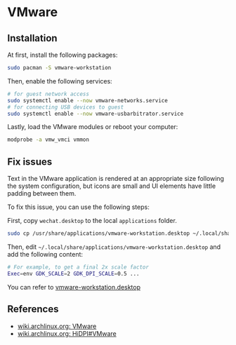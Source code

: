 # VMware

## Installation

At first, install the following packages:

```sh
sudo pacman -S vmware-workstation
```

Then, enable the following services:

```sh
# for guest network access
sudo systemctl enable --now vmware-networks.service
# for connecting USB devices to guest
sudo systemctl enable --now vmware-usbarbitrator.service
```

Lastly, load the VMware modules or reboot your computer:

```sh
modprobe -a vmw_vmci vmmon
```

## Fix issues

Text in the VMware application is rendered at an appropriate size following the system configuration, but icons are small and UI elements have little padding between them.

To fix this issue, you can use the following steps:

First, copy `wechat.desktop` to the local `applications` folder.

```sh
sudo cp /usr/share/applications/vmware-workstation.desktop ~/.local/share/applications/
```

Then, edit `~/.local/share/applications/vmware-workstation.desktop` and add the following content:

```sh
# For example, to get a final 2x scale factor
Exec=env GDK_SCALE=2 GDK_DPI_SCALE=0.5 ...
```

You can refer to [vmware-workstation.desktop](../../../home/dot_local/share/applications/vmware-workstation.desktop)

## References

- [wiki.archlinux.org: VMware](https://wiki.archlinux.org/title/VMware)
- [wiki.archlinux.org: HiDPI#VMware](https://wiki.archlinux.org/title/HiDPI#VMware)
